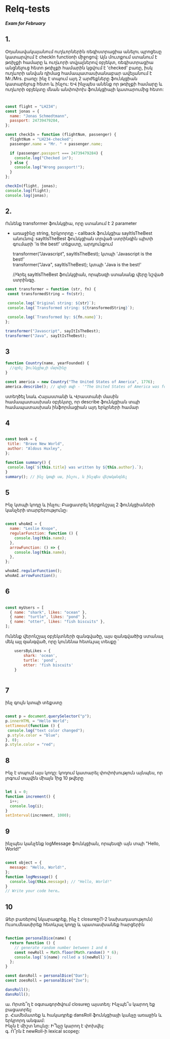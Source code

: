 # Relq-tests
##### Exam for February

## 1. 
Օդանավակայանում ուղևորներին ռեգիստրացիա անելու պրոցեսը կատարվում է 
 checkIn functionի միջոցով: Այն մուտքում ստանում է թռիչքի համարը և ուղևորի տվյալներով օբյեկտ,
 ռեգիստրացիա անցնելուց հետո թռիչքի համարին կցվում է 'checked' բառը, իսկ  ուղևորի
 անվան դիմաց համապատասխանաբար ավելանում է Mr./Mrs. բառը:
 ինչ է տպում այդ 2 արժեքները ֆունկցիան կատարելուց հետո և ինչու:
 ԵՎ ինչպես անենք որ թռիչքի համարը և ուղևորի օբյեկտը մնան անփոփոխ ֆունկցիայի կատարումից հետո:
#
```js story
const flight = "LH234";
const jonas = {
  name: "Jonas Schmedtmann",
  passport: 24739479284,
};

const checkIn = function (flightNum, passenger) {
  flightNum = "LH234-checked";
  passenger.name = "Mr. " + passenger.name;

  if (passenger.passport === 24739479284) {
    console.log("Checked in");
  } else {
    console.log("Wrong passport!");
  }
};

checkIn(flight, jonas);
console.log(flight);
console.log(jonas);
```

## 2. 
Ունենք transformer ֆունկցիա, որը ստանում է 2 parameter
 - առաջինը string, երկրորդը - callback ֆունկցիա sayItIsTheBest անունով:
 sayItIsTheBest ֆունկցիան տրված ստրինգին պիտի գումարի 'is the best!' տեքստը,
 արդյունքում 
 
     transformer("Javascript", sayItIsTheBest);  կտպի 'Javascript is the best!' <br/>
     transformer("Java", sayItIsTheBest);  կտպի 'Java is the best!'

     //Գրել sayItIsTheBest ֆունկցիան, որպեսզի ստանանք վերը նշված ստրինգը.	

 
 ``` js story
const transformer = function (str, fn) {
  const transformedString = fn(str);

  console.log(`Original string: ${str}`);
  console.log(`Transformed string: ${transformedString}`);

  console.log(`Transformed by: ${fn.name}`);
};

transformer("Javascript", sayItIsTheBest);
transformer("Java", sayItIsTheBest);

```

## 3
```js story
function Country(name, yearFounded) {
  //գրել ֆունկցիայի մարմինը
}

const america = new Country("The United States of America", 1776);
america.describe(); // պիտի տպի - '"The United States of America was founded in 1776';

```
ստեղծել նաև Հայաստանի և Վրաստանի մասին համապատասխան օբյեկտը,
 որ describe ֆունկցիան տպի համապատասխան ինֆորմացիան այդ երկրների համար

## 4
 
 ``` js story
 
const book = {
  title: "Brave New World",
  author: "Aldous Huxley",
};

function summary() {
  console.log(`${this.title} was written by ${this.author}.`);
}
summary(); // ինչ կտպի սա, ինչու, և ինչպես վերականգնել

```
## 5
 Ինչ կտպի կոդը և ինչու: Բացատրել ներքոնշյալ 2 ֆունկցիաների կանչերի տարբերությունը։ 

```js story

const whoAmI = {
  name: "Leslie Knope",
  regularFunction: function () {
    console.log(this.name);
  },
  arrowFunction: () => {
    console.log(this.name);
  },
};

whoAmI.regularFunction();
whoAmI.arrowFunction();

```

## 6
```js story

const myUsers = [
  { name: "shark", likes: "ocean" },
  { name: "turtle", likes: "pond" },
  { name: "otter", likes: "fish biscuits" },
];

```
 Ունենք վերոնշյալ օբյեկտների զանգվածը, այս զանգվածից ստանալ մեկ այլ զանգված,
 որը կունենա հետևյալ տեսքը ՝
   
```js story 
	usersByLikes = {
		shark: 'ocean',
		turtle: 'pond',
		otter: 'fish biscuits'
	} 
 
```

## 7
 ինչ գույն կտպի տեքստը 
 
 ``` js story
 
const p = document.querySelector("p");
p.innerHTML = "Hello World";
setTimeout(function () {
  console.log("text color changed");
  p.style.color = "blue";
}, 0);
p.style.color = "red";

```

## 8
Ինչ է տպում այս կոդը:
կոդում կատարել փոփոխություն այնպես, որ լոգում տպվեն միայն 1ից 10 թվերը

``` js story

let i = 0;
function increment() {
  i++;
  console.log(i);
}
setInterval(increment, 1000);

```

## 9

ինչպես կանչենք logMessage ֆունկցիան, որպեսզի այն տպի "Hello, World!"

```js story

const object = {
  message: "Hello, World!",
};
function logMessage() {
  console.log(this.message); // "Hello, World!"
}
// Write your code here…

```

## 10
Ձեր բառերով նկարագրեք, ինչ է closureը(1-2 նախադասություն)
Ուսումնասիրեք հետևյալ կոդը և պատասխանեք հարցերին 

``` js story

function personalDice(name) {
  return function () {
    // generate random number between 1 and 6
    const newRoll = Math.floor(Math.random() * 6);
    console.log(`${name} rolled a ${newRoll}`);
  };
}

const dansRoll = personalDice("Dan");
const zoesRoll = personalDice("Zoe");

dansRoll();
dansRoll();

```

ա. Որտե՞ղ է օգտագործվում closureը այստեղ: Ինչպե՞ս կարող եք բացատրել: <br/>
բ. Համեմատեք և հակադրեք dansRoll ֆունկցիայի կանչը առաջին և երկրորդ անգամ:<br/>
  Ինչն է միշտ նույնը: Ի՞նչը կարող է փոխվել:<br/>
  գ. Ո՞րն է newRoll-ի lexical scopeը:

